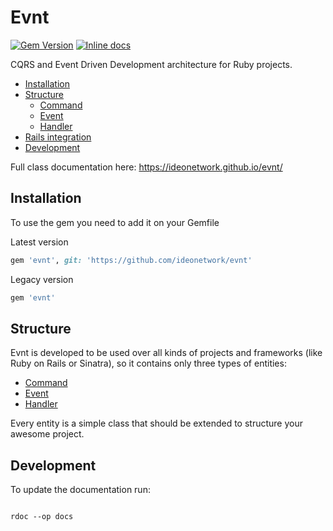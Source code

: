 # Evnt

[![Gem Version](https://badge.fury.io/rb/evnt.svg)](https://badge.fury.io/rb/evnt)
[![Inline docs](http://inch-ci.org/github/ideonetwork/evnt.svg?branch=master)](http://inch-ci.org/github/ideonetwork/evnt)

CQRS and Event Driven Development architecture for Ruby projects.

- [Installation](#installation)
- [Structure](#structure)
  - [Command](https://github.com/ideonetwork/evnt/blob/master/doc/Command.md)
  - [Event](https://github.com/ideonetwork/evnt/blob/master/doc/Event.md)
  - [Handler](https://github.com/ideonetwork/evnt/blob/master/doc/Handler.md)
- [Rails integration](https://github.com/ideonetwork/evnt/blob/master/doc/RailsIntegration.md)
- [Development](#development)

Full class documentation here: https://ideonetwork.github.io/evnt/

## Installation

To use the gem you need to add it on your Gemfile

Latest version
```ruby
gem 'evnt', git: 'https://github.com/ideonetwork/evnt'
```

Legacy version
```ruby
gem 'evnt'
```

## Structure

Evnt is developed to be used over all kinds of projects and frameworks (like Ruby on Rails or Sinatra), so it contains only three types of entities:

- [Command](https://github.com/ideonetwork/evnt/blob/master/doc/Command.md)
- [Event](https://github.com/ideonetwork/evnt/blob/master/doc/Event.md)
- [Handler](https://github.com/ideonetwork/evnt/blob/master/doc/Handler.md)

Every entity is a simple class that should be extended to structure your awesome project.

## Development

To update the documentation run:

```console

rdoc --op docs

```
